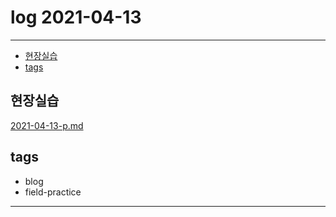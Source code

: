 # log 2021-04-13

--------------------------

- [현장실습](#현장실습)
- [tags](#tags)


## 현장실습

[2021-04-13-p.md](./2021-04-13-p.md)


## tags
- blog
- field-practice

--------------------------

